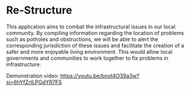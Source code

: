 # Re-Structure

This application aims to combat the infrastructural issues in our local community. By compiling information regarding the location of problems such as potholes and obstructions, we will be able to alert the corresponding jurisdiction of these issues and facilitate the creation of a safer and more enjoyable living environment. This would allow local governments and communities to work together to fix problems in infrastructure.

Demonstration video: https://youtu.be/bnot4O39a3w?si=6hYfZrtLPGdYR7FS
